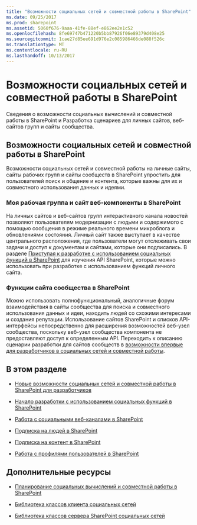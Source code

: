 ```yaml
---
title: "Возможности социальных сетей и совместной работы в SharePoint"
ms.date: 09/25/2017
ms.prod: sharepoint
ms.assetid: 5060f676-9aaa-41fe-88ef-e862ee2e1c52
ms.openlocfilehash: 8fe69747b471220b5bb87926f06e89379d408e25
ms.sourcegitcommit: 1cae27d85ee691d976e2c085986466de088f526c
ms.translationtype: MT
ms.contentlocale: ru-RU
ms.lasthandoff: 10/13/2017
---
```

# <a name="social-and-collaboration-features-in-sharepoint"></a>Возможности социальных сетей и совместной работы в SharePoint
Сведения о возможности социальных вычислений и совместной работы в SharePoint и Разработка сценариев для личных сайтов, веб-сайтов групп и сайты сообщества.
## <a name="social-and-collaboration-features-in-sharepoint"></a>Возможности социальных сетей и совместной работы в SharePoint

Возможности социальных сетей и совместной работы на личные сайты, сайты рабочих групп и сайты сообществ в SharePoint упростить для пользователей поиск и общение и контента, которые важны для их и совместного использования данных и идеями.
  
    
    

### <a name="my-site-and-team-site-features-in-sharepoint"></a>Моя рабочая группа и сайт веб-компоненты в SharePoint
<a name="bkmk_Social"> </a>

На личных сайтов и веб-сайтов групп интерактивного канала новостей позволяют пользователям модернизации с людьми и содержимого с помощью сообщения в режиме реального времени микроблога и обновлениями состояния. Личный сайт также выступает в качестве центрального расположения, где пользователи могут отслеживать свои задачи и доступ к документам и сайтами, которые они подписались. В разделе [Приступая к разработке с использованием социальных функций в SharePoint](get-started-developing-with-social-features-in-sharepoint.md) для изучения API SharePoint, которые можно использовать при разработке с использованием функций личного сайта.
  
    
    

### <a name="community-site-features-in-sharepoint"></a>Функции сайта сообщества в SharePoint
<a name="bkmk_Collab"> </a>

Можно использовать полнофункциональный, аналогичные форум взаимодействия в сайты сообщества для поиска и совместного использования данных и идеи, находить людей со схожими интересами и создания репутации. Использование сайтов SharePoint и списков API-интерфейсы непосредственно для расширения возможностей веб-узел сообщества, поскольку веб-узел сообщества компонента не предоставляют доступ к определенным API. Переходить к описанию сценарии разработки для сайтов сообществ в  [возможности впервые для разработчиков в социальных сетей и совместной работы](what-s-new-for-developers-in-social-and-collaboration-features-in-sharepoint-201.md#bkmk_Collab).
  
    
    

## <a name="in-this-section"></a>В этом разделе
<a name="bkmk_InThisSection"> </a>


-  [Новые возможности социальных сетей и совместной работы в SharePoint для разработчиков](what-s-new-for-developers-in-social-and-collaboration-features-in-sharepoint-201.md)
    
  
-  [Начало разработки с использованием социальных функций в SharePoint](get-started-developing-with-social-features-in-sharepoint.md)
    
  
-  [Работа с социальными веб-каналами в SharePoint](work-with-social-feeds-in-sharepoint.md)
    
  
-  [Подписка на людей в SharePoint](follow-people-in-sharepoint.md)
    
  
-  [Подписка на контент в SharePoint](follow-content-in-sharepoint.md)
    
  
-  [Работа с профилями пользователей в SharePoint](work-with-user-profiles-in-sharepoint.md)
    
  

## <a name="additional-resources"></a>Дополнительные ресурсы
<a name="bk_addresources"> </a>


-  [Планирование социальных вычислений и совместной работы в SharePoint](http://technet.microsoft.com/en-us/library/ee662531%28v=office.15%29)
    
  
-  [Библиотека классов клиента социальных сетей](http://msdn.microsoft.com/library/9cc3f70c-78ac-4d2d-b46e-77522ee5d937%28Office.15%29.aspx)
    
  
-  [Библиотека классов сервера SharePoint социальных сетей](http://msdn.microsoft.com/library/87c5118c-ac0e-4bd9-a75f-7452a9eb0e41%28Office.15%29.aspx)
    
  

  
    
    

